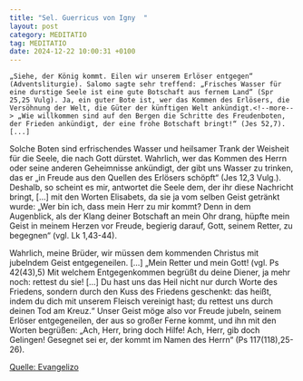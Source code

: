 ```yaml
---
title: "Sel. Guerricus von Igny  "
layout: post
category: MEDITATIO
tag: MEDITATIO
date: 2024-12-22 10:00:31 +0100
---
```

	„Siehe, der König kommt. Eilen wir unserem Erlöser entgegen“ (Adventsliturgie). Salomo sagte sehr treffend: „Frisches Wasser für eine durstige Seele ist eine gute Botschaft aus fernem Land“ (Spr 25,25 Vulg). Ja, ein guter Bote ist, wer das Kommen des Erlösers, die Versöhnung der Welt, die Güter der künftigen Welt ankündigt.<!--more--> „Wie willkommen sind auf den Bergen die Schritte des Freudenboten, der Frieden ankündigt, der eine frohe Botschaft bringt!“ (Jes 52,7). [...]
 
Solche Boten sind erfrischendes Wasser und heilsamer Trank der Weisheit für die Seele, die nach Gott dürstet. Wahrlich, wer das Kommen des Herrn oder seine anderen Geheimnisse ankündigt, der gibt uns Wasser zu trinken, das er „in Freude aus den Quellen des Erlösers schöpft“ (Jes 12,3 Vulg.). Deshalb, so scheint es mir, antwortet die Seele dem, der ihr diese Nachricht bringt, [...] mit den Worten Elisabets, da sie ja vom selben Geist getränkt wurde: „Wer bin ich, dass mein Herr zu mir kommt? Denn in dem Augenblick, als der Klang deiner Botschaft an mein Ohr drang, hüpfte mein Geist in meinem Herzen vor Freude, begierig darauf, Gott, seinem Retter, zu begegnen“ (vgl. Lk 1,43-44).
 
Wahrlich, meine Brüder, wir müssen dem kommenden Christus mit jubelndem Geist entgegeneilen. [...] „Mein Retter und mein Gott! (vgl. Ps 42(43),5) Mit welchem Entgegenkommen begrüßt du deine Diener, ja mehr noch: rettest du sie! [...] Du hast uns das Heil nicht nur durch Worte des Friedens, sondern durch den Kuss des Friedens geschenkt: das heißt, indem du dich mit unserem Fleisch vereinigt hast; du rettest uns durch deinen Tod am Kreuz.“ Unser Geist möge also vor Freude jubeln, seinem Erlöser entgegeneilen, der aus so großer Ferne kommt, und ihn mit den Worten begrüßen: „Ach, Herr, bring doch Hilfe! Ach, Herr, gib doch Gelingen! Gesegnet sei er, der kommt im Namen des Herrn“ (Ps 117(118),25-26).


[Quelle: Evangelizo](https://evangeliumtagfuertag.org/DE/gospel)